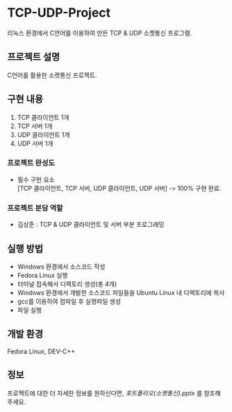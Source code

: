 # TCP-UDP-Project
리눅스 환경에서 C언어를 이용하여 만든 TCP & UDP 소켓통신 프로그램.

## 프로젝트 설명
C언어를 활용한 소켓통신 프로젝트.

## 구현 내용
1) TCP 클라이언트 1개
2) TCP 서버 1개
3) UDP 클라이언트 1개
4) UDP 서버 1개
   
### 프로젝트 완성도

- 필수 구현 요소  <br>
[TCP 클라이언트, TCP 서버, UDP 클라이언트, UDP 서버] -> 100% 구현 완료.

### 프로젝트 분담 역할

- 김상준 : TCP & UDP 클라이언트 및 서버 부분 프로그래밍

## 실행 방법

- Windows 환경에서 소스코드 작성
- Fedora Linux 실행
- 터미널 접속해서 디렉토리 생성(총 4개)
- Windows 환경에서 개발한 소스코드 파일들을 Ubuntu Linux 내 디렉토리에 복사
- gcc를 이용하여 컴파일 후 실행파일 생성
- 파일 실행

## 개발 환경

Fedora Linux, DEV-C++

## 정보

프로젝트에 대한 더 자세한 정보를 원하신다면, _포트폴리오(소켓통신).pptx_ 를 참조해주세요.
